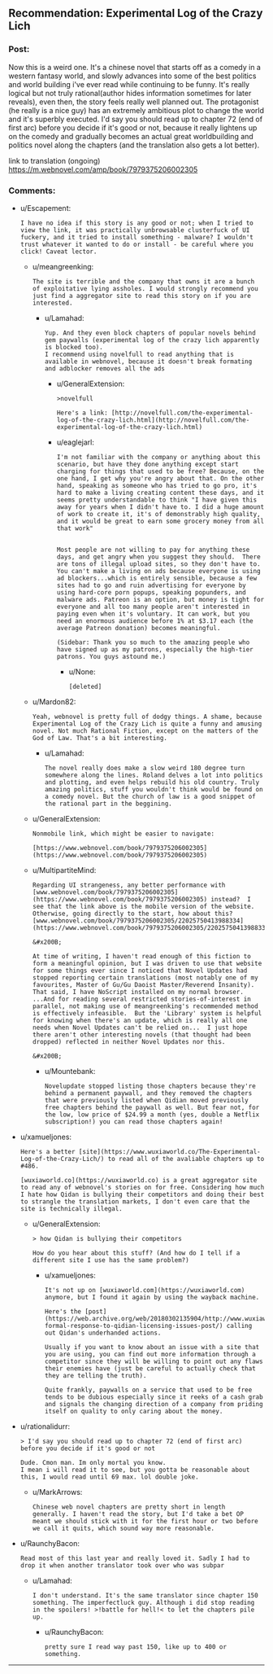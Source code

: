 ## Recommendation: Experimental Log of the Crazy Lich

### Post:

Now this is a weird one. It's a chinese novel that starts off as a comedy in a western fantasy world, and slowly advances into some of the best politics and world building i've ever read while continuing to be funny. It's really logical but not truly rational(author hides information sometimes for later reveals), even then, the story feels really well planned out. 
The protagonist (he really is a nice guy) has an extremely ambitious plot to change the world and it's superbly executed. I'd say you should read up to chapter 72 (end of first arc) before you decide if it's good or not, because it really lightens up on the comedy and gradually becomes an actual great worldbuilding and politics novel along the chapters (and the translation also gets a lot better).

link to translation (ongoing) https://m.webnovel.com/amp/book/7979375206002305

### Comments:

- u/Escapement:
  ```
  I have no idea if this story is any good or not; when I tried to view the link, it was practically unbrowsable clusterfuck of UI fuckery, and it tried to install something - malware? I wouldn't trust whatever it wanted to do or install - be careful where you click! Caveat lector.
  ```

  - u/meangreenking:
    ```
    The site is terrible and the company that owns it are a bunch of exploitative lying assholes. I would strongly recommend you just find a aggregator site to read this story on if you are interested.
    ```

    - u/Lamahad:
      ```
      Yup. And they even block chapters of popular novels behind gem paywalls (experimental log of the crazy lich apparently is blocked too).
      I recommend using novelfull to read anything that is available in webnovel, because it doesn't break formating and adblocker removes all the ads
      ```

      - u/GeneralExtension:
        ```
        >novelfull

        Here's a link: [http://novelfull.com/the-experimental-log-of-the-crazy-lich.html](http://novelfull.com/the-experimental-log-of-the-crazy-lich.html)
        ```

      - u/eaglejarl:
        ```
        I'm not familiar with the company or anything about this scenario, but have they done anything except start charging for things that used to be free? Because, on the one hand, I get why you're angry about that. On the other hand, speaking as someone who has tried to go pro, it's hard to make a living creating content these days, and it seems pretty understandable to think "I have given this away for years when I didn't have to. I did a huge amount of work to create it, it's of demonstrably high quality, and it would be great to earn some grocery money from all that work"


        Most people are not willing to pay for anything these days, and get angry when you suggest they should.  There are tons of illegal upload sites, so they don't have to. You can't make a living on ads because everyone is using ad blockers...which is entirely sensible, because a few sites had to go and ruin advertising for everyone by using hard-core porn popups, speaking popunders, and malware ads. Patreon is an option, but money is tight for everyone and all too many people aren't interested in paying even when it's voluntary. It can work, but you need an enormous audience before 1% at $3.17 each (the average Patreon donation) becomes meaningful. 

        (Sidebar: Thank you so much to the amazing people who have signed up as my patrons, especially the high-tier patrons. You guys astound me.)
        ```

        - u/None:
          ```
          [deleted]
          ```

  - u/Mardon82:
    ```
    Yeah, webnovel is pretty full of dodgy things. A shame, because Experimental Log of the Crazy Lich is quite a funny and amusing novel. Not much Rational Fiction, except on the matters of the God of Law. That's a bit interesting.
    ```

    - u/Lamahad:
      ```
      The novel really does make a slow weird 180 degree turn somewhere along the lines. Roland delves a lot into politics and plotting, and even helps rebuild his old country. Truly amazing politics, stuff you wouldn't think would be found on a comedy novel. But the church of law is a good snippet of the rational part in the beggining.
      ```

  - u/GeneralExtension:
    ```
    Nonmobile link, which might be easier to navigate:

    [https://www.webnovel.com/book/7979375206002305](https://www.webnovel.com/book/7979375206002305)
    ```

  - u/MultipartiteMind:
    ```
    Regarding UI strangeness, any better performance with [www.webnovel.com/book/7979375206002305](https://www.webnovel.com/book/7979375206002305) instead?  I see that the link above is the mobile version of the website.  Otherwise, going directly to the start, how about this?  [www.webnovel.com/book/7979375206002305/22025750413988334](https://www.webnovel.com/book/7979375206002305/22025750413988334)

    &#x200B;

    At time of writing, I haven't read enough of this fiction to form a meaningful opinion, but I was driven to use that website for some things ever since I noticed that Novel Updates had stopped reporting certain translations (most notably one of my favourites, Master of Gu/Gu Daoist Master/Reverend Insanity).  That said, I have NoScript installed on my normal browser.  ...And for reading several restricted stories-of-interest in parallel, not making use of meangreenking's recommended method is effectively infeasible.  But the 'Library' system is helpful for knowing when there's an update, which is really all one needs when Novel Updates can't be relied on...  I just hope there aren't other interesting novels (that thought had been dropped) reflected in neither Novel Updates nor this.

    &#x200B;
    ```

    - u/Mountebank:
      ```
      Novelupdate stopped listing those chapters because they're behind a permanent paywall, and they removed the chapters that were previously listed when Qidian moved previously free chapters behind the paywall as well. But fear not, for the low, low price of $24.99 a month (yes, double a Netflix subscription!) you can read those chapters again!
      ```

- u/xamueljones:
  ```
  Here's a better [site](https://www.wuxiaworld.co/The-Experimental-Log-of-the-Crazy-Lich/) to read all of the avaliable chapters up to #486.

  [wuxiaworld.co](https://wuxiaworld.co) is a great aggregator site to read any of webnovel's stories on for free. Considering how much I hate how Qidan is bullying their competitors and doing their best to strangle the translation markets, I don't even care that the site is technically illegal.
  ```

  - u/GeneralExtension:
    ```
    > how Qidan is bullying their competitors 

    How do you hear about this stuff? (And how do I tell if a different site I use has the same problem?)
    ```

    - u/xamueljones:
      ```
      It's not up on [wuxiaworld.com](https://wuxiaworld.com) anymore, but I found it again by using the wayback machine.

      Here's the [post](https://web.archive.org/web/20180302135904/http://www.wuxiaworld.com/wuxiaworld-formal-response-to-qidian-licensing-issues-post/) calling out Qidan's underhanded actions.

      Usually if you want to know about an issue with a site that you are using, you can find out more information through a competitor since they will be willing to point out any flaws their enemies have (just be careful to actually check that they are telling the truth).

      Quite frankly, paywalls on a service that used to be free tends to be dubious especially since it reeks of a cash grab and signals the changing direction of a company from priding itself on quality to only caring about the money.
      ```

- u/rationalidurr:
  ```
  > I'd say you should read up to chapter 72 (end of first arc) before you decide if it's good or not

  Dude. Cmon man. Im only mortal you know.
  I mean i will read it to see, but you gotta be reasonable about this, I would read until 69 max. lol double joke.
  ```

  - u/MarkArrows:
    ```
    Chinese web novel chapters are pretty short in length generally. I haven't read the story, but I'd take a bet OP meant we should stick with it for the first hour or two before we call it quits, which sound way more reasonable.
    ```

- u/RaunchyBacon:
  ```
  Read most of this last year and really loved it. Sadly I had to drop it when another translator took over who was subpar
  ```

  - u/Lamahad:
    ```
    I don't understand. It's the same translator since chapter 150 something. The imperfectluck guy. Although i did stop reading in the spoilers! >!battle for hell!< to let the chapters pile up.
    ```

    - u/RaunchyBacon:
      ```
      pretty sure I read way past 150, like up to 400 or something.
      ```

---

